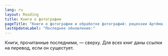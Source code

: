 ```yaml
---
lang: ru
layout: Reading
title: Книги о фотографии
pageTitle: "Книги о фотографии и обработке фотографий: рецензии Артёма Сапегина"
lastUpdateLabel: "Последнее обновление:"
---
```


Книги, прочитанные последними, — сверху. Для всех книг даны ссылки на перевод, если он сущестует.
